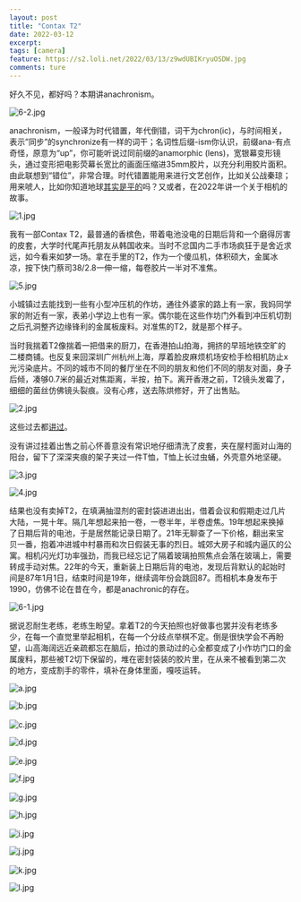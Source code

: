 ```yaml
---
layout: post
title: "Contax T2"
date: 2022-03-12
excerpt: 
tags: [camera]
feature: https://s2.loli.net/2022/03/13/z9wdUBIKryuOSDW.jpg
comments: ture
---
```


好久不见，都好吗？本期讲anachronism。

![6-2.jpg](https://s2.loli.net/2022/03/13/LmZkivrR2nNH7BJ.jpg)

anachronism，一般译为时代错置，年代倒错，词干为chron(ic)，与时间相关，表示”同步”的synchronize有一样的词干；名词性后缀-ism你认识，前缀ana-有点奇怪，原意为“up”，你可能听说过同前缀的anamorphic (lens)，宽银幕变形镜头，通过变形把电影荧幕长宽比的画面压缩进35mm胶片，以充分利用胶片面积。由此联想到“错位”，非常合理。时代错置能用来进行文艺创作，比如关公战秦琼；用来唬人，比如你知道地球[其实是平的](https://www.bilibili.com/video/BV1kx411s7rM)吗？又或者，在2022年讲一个关于相机的故事。

![1.jpg](https://s2.loli.net/2022/03/13/QDaTFuYM9W8UBLh.jpg)

我有一部Contax T2，最普通的香槟色，带着电池没电的日期后背和一个磨得厉害的皮套，大学时代尾声托朋友从韩国收来。当时不忿国内二手市场疯狂于是舍近求远，如今看来如梦一场。拿在手里的T2，作为一个傻瓜机，体积硕大，金属冰凉，按下快门蔡司38/2.8一伸一缩，每卷胶片一半对不准焦。

![5.jpg](https://s2.loli.net/2022/03/13/2oP4NkUpFKwhSui.jpg)

小城镇过去能找到一些有小型冲压机的作坊，通往外婆家的路上有一家，我妈同学家的附近有一家，表弟小学边上也有一家。偶尔能在这些作坊门外看到冲压机切割之后孔洞整齐边缘锋利的金属板废料。对准焦的T2，就是那个样子。

当时我揣着T2像揣着一把借来的厨刀，在香港拍山拍海，拥挤的早班地铁空旷的二楼商铺。也反复来回深圳广州杭州上海，厚着脸皮麻烦机场安检手检相机防止x光污染底片。不同的城市不同的餐厅坐在不同的朋友和他们不同的朋友对面，身子后倾，凑够0.7米的最近对焦距离，半按，拍下。离开香港之前，T2镜头发霉了，细细的菌丝仿佛镜头裂痕。没有心疼，送去陈烘修好，开了出售贴。

![2.jpg](https://s2.loli.net/2022/03/13/R3wZLFE1e97kfxb.jpg)

这些过去都[讲过](https://taikwai.github.io/why-shoot/)。

没有讲过挂着出售之前心怀善意没有常识地仔细清洗了皮套，夹在屋村面对山海的阳台，留下了深深夹痕的架子夹过一件T恤，T恤上长过虫蛹，外壳意外地坚硬。

![3.jpg](https://s2.loli.net/2022/03/13/6UutLS4AT5qRWpI.jpg)

![4.jpg](https://s2.loli.net/2022/03/13/z9wdUBIKryuOSDW.jpg)

结果也没有卖掉T2，在填满抽湿剂的密封袋进进出出，借着会议和假期走过几片大陆，一晃十年。隔几年想起来拍一卷，一卷半年，半卷虚焦。19年想起来换掉了日期后背的电池，于是居然能记录日期了。21年无聊查了一下价格，翻出来宝贝一番，抱着冲进城中村暴雨和次日假装无事的烈日。城郊大房子和城内逼仄的公寓。相机闪光灯功率强劲，而我已经忘记了隔着玻璃拍照焦点会落在玻璃上，需要转成手动对焦。22年的今天，重新装上日期后背的电池，发现后背默认的起始时间是87年1月1日，结束时间是19年，继续调年份会跳回87。而相机本身发布于1990，仿佛不论在昔在今，都是anachronic的存在。

![6-1.jpg](https://s2.loli.net/2022/03/13/4RSkbXIa98QZU6r.jpg)

据说忍耐生老练，老练生盼望。拿着T2的今天拍照也好做事也罢并没有老练多少，在每一个直觉里举起相机，在每一个分歧点举棋不定。倒是很快学会不再盼望，山高海阔远近亲疏都忘在脑后，拍过的景动过的心全都变成了小作坊门口的金属废料，那些被T2切下保留的，堆在密封袋装的胶片里，在从来不被看到第二次的地方，变成割手的零件，填补在身体里面，嘎吱运转。


![a.jpg](https://s2.loli.net/2022/03/13/uMyV36FOGwUConc.jpg)

![b.jpg](https://s2.loli.net/2022/03/13/dwOXVQPxAy7s9nq.jpg)
<br>
<br>
![c.jpg](https://s2.loli.net/2022/03/13/EwHD39yJ7LjaZx2.jpg)

![d.jpg](https://s2.loli.net/2022/03/13/2mdNIsBGFaXiypt.jpg)
<br>
<br>
![e.jpg](https://s2.loli.net/2022/03/13/ERf4H3ndhzlvkPD.jpg)

![f.jpg](https://s2.loli.net/2022/03/13/v9sVmuLIibdfnDS.jpg)
<br>
<br>
![g.jpg](https://s2.loli.net/2022/03/13/34osSZi5XMEGqtr.jpg)

![h.jpg](https://s2.loli.net/2022/03/13/zJHWR1XQqgbFNvE.jpg)
<br>
<br>
![i.jpg](https://s2.loli.net/2022/03/13/lJtKTxLq5nMDc2H.jpg)

![j.jpg](https://s2.loli.net/2022/03/13/qP1Imwt5iu8SzKY.jpg)
<br>
<br>
![k.jpg](https://s2.loli.net/2022/03/13/WbQ945TJAfZwLIv.jpg)

![l.jpg](https://s2.loli.net/2022/03/13/Cyb4guhTscoQk3x.jpg)